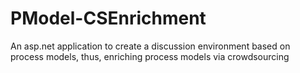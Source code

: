 # PModel-CSEnrichment
An asp.net application to create a discussion environment based on process models, thus, enriching process models via crowdsourcing
